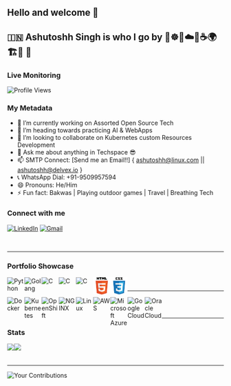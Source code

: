 ## Hello and welcome 🙏
## 🇮🇳 Ashutoshh Singh is who I go by  🐳☸️👾☁️🐍☕️🌍🏗️🔧 🐘
### Live Monitoring 
![Profile Views](https://komarev.com/ghpvc/?username=redashu)
<!-- 
**redashu/redashu** is a ✨ _special_ ✨ repository because its `README.md` (this file) appears on your GitHub profile.
-->

### My Metadata

- 🔭 I’m currently working on Assorted Open Source Tech
- 🌱 I’m heading towards practicing AI & WebApps 
- 👯 I’m looking to collaborate on Kubernetes custom Resources Development
- 💬 Ask me about anything in Techspace 😎
- 📫 SMTP Connect: [Send me an Email!!] { ashutoshh@linux.com || ashutoshh@delvex.io }
- 📞 WhatsApp Dial: +91-9509957594 
- 😄 Pronouns: He/Him
- ⚡ Fun fact: Bakwas | Playing outdoor games | Travel | Breathing Tech


### Connect with me
[![LinkedIn](https://img.shields.io/badge/linkedin-%230077B5.svg?&style=for-the-badge&logo=linkedin&logoColor=white)](https://www.linkedin.com/in/ashutoshh/)
[![Gmail](https://img.shields.io/badge/gmail-%23D14836.svg?&style=for-the-badge&logo=gmail&logoColor=white)](mailto:ashutoshh@linux.com)

<br />
<hr />

### Portfolio Showcase 

<img align="left" alt="Python" width="40px" src="https://www.vectorlogo.zone/logos/python/python-icon.svg" />
<img align="left" alt="Golang" width="40px" src="https://www.vectorlogo.zone/logos/golang/golang-icon.svg" />
<img align="left" alt="C" width="40px" src="https://img.icons8.com/color/48/000000/c-programming.png" />
<img align="left" alt="C" width="40px" src="https://img.icons8.com/color/48/000000/mysql--v1.png" />
<img align="left" alt="C" width="40px" src="https://img.icons8.com/ios-filled/50/000000/javascript-logo.png" />
<img align="left" alt="HTML5" width="40px" src="https://raw.githubusercontent.com/github/explore/80688e429a7d4ef2fca1e82350fe8e3517d3494d/topics/html/html.png" />
<img align="left" alt="CSS3" width="40px" src="https://raw.githubusercontent.com/github/explore/80688e429a7d4ef2fca1e82350fe8e3517d3494d/topics/css/css.png" />

<br/>
<hr/>

<img align="left" alt="Docker" width="40px" src="https://www.vectorlogo.zone/logos/docker/docker-icon.svg" />
<img align="left" alt="Kubernetes" width="40px" src="https://www.vectorlogo.zone/logos/kubernetes/kubernetes-icon.svg" />
<img align="left" alt="OpenShift" width="40px" src="https://www.vectorlogo.zone/logos/openshift/openshift-icon.svg" />
<img align="left" alt="NGINX" width="40px" src="https://www.vectorlogo.zone/logos/nginx/nginx-icon.svg" />
<img align="left" alt="Linux" width="40px" src="https://www.vectorlogo.zone/logos/linux/linux-icon.svg" />
<img align="left" alt="AWS" width="40px" src="https://www.vectorlogo.zone/logos/amazon_aws/amazon_aws-icon.svg" />
<img align="left" alt="Microsoft Azure" width="40px" src="https://www.vectorlogo.zone/logos/microsoft_azure/microsoft_azure-icon.svg" />
<img align="left" alt="Google Cloud" width="40px" src="https://www.vectorlogo.zone/logos/google_cloud/google_cloud-icon.svg" />
<img align="left" alt="Oracle Cloud" width="40px" src="https://www.vectorlogo.zone/logos/oracle/oracle-icon.svg" />

<br />
<br />
<hr />

### Stats

<img height="137.3px" src="https://github-readme-stats.vercel.app/api?username=redashu&hide_title=true&hide_border=true&show_icons=true&include_all_commits=true&count_private=true&line_height=21&text_color=000&icon_color=000&theme=graywhite" /><!-- wi*quL3fcV --><img height="137.3px" src="https://github-readme-stats.vercel.app/api/top-langs/?username=redashu&hide=html&hide_title=true&hide_border=true&layout=compact&langs_count=7&text_color=000&icon_color=ffftheme=graywhite" />
<br />
<br />
<hr />

![Your Contributions](https://github-readme-stats.vercel.app/api?username=redashu&show_icons=true&theme=radical&count_private=true)






